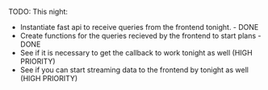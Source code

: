 TODO:
This night:
- Instantiate fast api to receive queries from the frontend tonight. - DONE
- Create functions for the queries recieved by the frontend to start plans - DONE
- See if it is necessary to get the callback to work tonight as well (HIGH PRIORITY)
- See if you can start streaming data to the frontend by tonight as well (HIGH PRIORITY)

